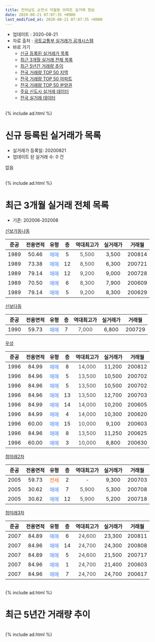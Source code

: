 ```yaml
---
title: 전라남도 순천시 덕월동 아파트 실거래 정보
date: 2020-08-21 07:07:35 +0900
last_modified_at: 2020-08-21 07:07:35 +0900
---
```


* 업데이트 : 2020-08-21
* 자료 출처 : [국토교통부 실거래가 공개시스템](http://rt.molit.go.kr)
* 바로 가기
    * [신규 등록된 실거래가 목록](#신규-등록된-실거래가-목록)
    * [최근 3개월 실거래 전체 목록](#최근-3개월-실거래-전체-목록)
    * [최근 5년간 거래량 추이](#최근-5년간-거래량-추이)
    * [전국 거래량 TOP 50 지역](https://inasie.github.io/apt-trade-info/최근-3개월-전국에서-가장-거래가-많이-발생한-지역)
    * [전국 거래량 TOP 50 아파트](https://inasie.github.io/apt-trade-info/최근-3개월-전국에서-가장-거래가-많이-발생한-아파트)
    * [전국 거래량 TOP 50 분양권](https://inasie.github.io/apt-trade-info/최근-3개월-전국에서-가장-거래가-많이-발생한-분양권)
    * [주요 신도시 실거래 데이터](https://inasie.github.io/apt-trade-info/주요-신도시)
    * [전국 실거래 데이터](https://inasie.github.io/apt-trade-info/전국)
<br>
{% include ad.html %}
<br>

# 신규 등록된 실거래가 목록
* 실거래가 등록일: 20200821
* 업데이트 된 실거래 수: 0 건

없음

<br>
{% include ad.html %}
<br>

# 최근 3개월 실거래 전체 목록
* 기준: 202006-202008


[신보가동나동](https://search.naver.com/search.naver?query=%EC%A0%84%EB%9D%BC%EB%82%A8%EB%8F%84+%EC%88%9C%EC%B2%9C%EC%8B%9C+%EB%8D%95%EC%9B%94%EB%8F%99+%EC%8B%A0%EB%B3%B4%EA%B0%80%EB%8F%99%EB%82%98%EB%8F%99)

|준공|전용면적|유형|층|역대최고가|실거래가|거래월|
|:---:|:---:|:---:|:---:|:---:|:---:|:---:|
|1989|50.46|<span style="color:#4285f3">매매</span>|5|<span style="color:#444444">5,500</span>|3,500|200814|
|1989|73.38|<span style="color:#4285f3">매매</span>|12|<span style="color:#444444">8,500</span>|6,300|200721|
|1989|79.14|<span style="color:#4285f3">매매</span>|12|<span style="color:#444444">9,200</span>|9,000|200728|
|1989|70.50|<span style="color:#4285f3">매매</span>|6|<span style="color:#444444">8,300</span>|7,900|200609|
|1989|79.14|<span style="color:#4285f3">매매</span>|5|<span style="color:#444444">9,200</span>|8,300|200629|

[신보다동](https://search.naver.com/search.naver?query=%EC%A0%84%EB%9D%BC%EB%82%A8%EB%8F%84+%EC%88%9C%EC%B2%9C%EC%8B%9C+%EB%8D%95%EC%9B%94%EB%8F%99+%EC%8B%A0%EB%B3%B4%EB%8B%A4%EB%8F%99)

|준공|전용면적|유형|층|역대최고가|실거래가|거래월|
|:---:|:---:|:---:|:---:|:---:|:---:|:---:|
|1990|59.73|<span style="color:#4285f3">매매</span>|7|<span style="color:#444444">7,000</span>|6,800|200729|

[우성](https://search.naver.com/search.naver?query=%EC%A0%84%EB%9D%BC%EB%82%A8%EB%8F%84+%EC%88%9C%EC%B2%9C%EC%8B%9C+%EB%8D%95%EC%9B%94%EB%8F%99+%EC%9A%B0%EC%84%B1)

|준공|전용면적|유형|층|역대최고가|실거래가|거래월|
|:---:|:---:|:---:|:---:|:---:|:---:|:---:|
|1996|84.99|<span style="color:#4285f3">매매</span>|8|<span style="color:#444444">14,000</span>|11,200|200812|
|1996|84.96|<span style="color:#4285f3">매매</span>|5|<span style="color:#444444">13,500</span>|10,500|200702|
|1996|84.96|<span style="color:#4285f3">매매</span>|5|<span style="color:#444444">13,500</span>|10,500|200702|
|1996|84.96|<span style="color:#4285f3">매매</span>|13|<span style="color:#444444">13,500</span>|12,700|200703|
|1996|84.99|<span style="color:#4285f3">매매</span>|14|<span style="color:#444444">14,000</span>|10,200|200605|
|1996|84.99|<span style="color:#4285f3">매매</span>|4|<span style="color:#444444">14,000</span>|10,300|200620|
|1996|60.00|<span style="color:#4285f3">매매</span>|15|<span style="color:#444444">10,000</span>|9,100|200603|
|1996|84.96|<span style="color:#4285f3">매매</span>|8|<span style="color:#444444">13,500</span>|11,250|200625|
|1996|60.00|<span style="color:#4285f3">매매</span>|3|<span style="color:#444444">10,000</span>|8,800|200630|

[청미래2차](https://search.naver.com/search.naver?query=%EC%A0%84%EB%9D%BC%EB%82%A8%EB%8F%84+%EC%88%9C%EC%B2%9C%EC%8B%9C+%EB%8D%95%EC%9B%94%EB%8F%99+%EC%B2%AD%EB%AF%B8%EB%9E%982%EC%B0%A8)

|준공|전용면적|유형|층|역대최고가|실거래가|거래월|
|:---:|:---:|:---:|:---:|:---:|:---:|:---:|
|2005|59.73|<span style="color:#ff5a00">전세</span>|2|<span style="color:#444444">-</span>|9,300|200703|
|2005|30.62|<span style="color:#4285f3">매매</span>|7|<span style="color:#444444">5,900</span>|5,300|200708|
|2005|30.62|<span style="color:#4285f3">매매</span>|12|<span style="color:#444444">5,900</span>|5,200|200718|

[청미래3차](https://search.naver.com/search.naver?query=%EC%A0%84%EB%9D%BC%EB%82%A8%EB%8F%84+%EC%88%9C%EC%B2%9C%EC%8B%9C+%EB%8D%95%EC%9B%94%EB%8F%99+%EC%B2%AD%EB%AF%B8%EB%9E%983%EC%B0%A8)

|준공|전용면적|유형|층|역대최고가|실거래가|거래월|
|:---:|:---:|:---:|:---:|:---:|:---:|:---:|
|2007|84.89|<span style="color:#4285f3">매매</span>|6|<span style="color:#444444">24,600</span>|23,300|200811|
|2007|84.96|<span style="color:#4285f3">매매</span>|14|<span style="color:#444444">24,700</span>|24,300|200808|
|2007|84.89|<span style="color:#4285f3">매매</span>|5|<span style="color:#444444">24,600</span>|21,500|200717|
|2007|84.96|<span style="color:#4285f3">매매</span>|1|<span style="color:#444444">24,700</span>|21,400|200603|
|2007|84.96|<span style="color:#4285f3">매매</span>|7|<span style="color:#444444">24,700</span>|24,700|200617|


<br>
{% include ad.html %}
<br>

# 최근 5년간 거래량 추이


<div style="width:100%;">
    <canvas id="deal_progress" height="200"></canvas>
</div>

<script>
new Chart(document.getElementById("deal_progress"), {
    type: 'line',
    data: {
        labels: ['201508','201509','201510','201511','201512','201601','201602','201603','201604','201605','201606','201607','201608','201609','201610','201611','201612','201701','201702','201703','201704','201705','201706','201707','201708','201709','201710','201711','201712','201801','201802','201803','201804','201805','201806','201807','201808','201809','201810','201811','201812','201901','201902','201903','201904','201905','201906','201907','201908','201909','201910','201911','201912','202001','202002','202003','202004','202005','202006','202007','202008'],
        datasets: [{
            label: '매매',
            pointRadius: 1,
            data: [8, 6, 6, 2, 3, 7, 13, 10, 12, 6, 9, 13, 9, 7, 8, 8, 5, 12, 8, 8, 8, 7, 7, 8, 8, 10, 4, 4, 5, 10, 4, 13, 8, 9, 4, 7, 13, 6, 7, 1, 6, 10, 6, 9, 4, 5, 3, 6, 6, 6, 7, 6, 4, 6, 9, 6, 4, 9, 9, 9, 4],
            borderColor: "rgba(255, 201, 14, 1)",
            backgroundColor: "rgba(255, 201, 14, 0.5)",
            fill: false,
            lineTension: 0
        },{
            label: '전월세',
            pointRadius: 1,
            data: [2, 2, 4, 1, 1, 4, 5, 1, 1, 4, 0, 2, 3, 2, 6, 1, 1, 0, 2, 3, 0, 3, 0, 3, 1, 0, 1, 1, 3, 1, 2, 0, 4, 2, 3, 2, 3, 2, 2, 3, 2, 2, 0, 0, 2, 3, 4, 2, 2, 0, 0, 1, 0, 2, 4, 1, 1, 0, 0, 1, 0],
            borderColor: "rgba(0, 141, 185, 1)",
            backgroundColor: "rgba(0, 141, 185, 0.5)",
            fill: false,
            lineTension: 0
        }
        ]
    },
    options: {
        responsive: true,
        title: {
            display: false
        },
        tooltips: {
            mode: 'index',
            intersect: false
        },
        hover: {
            mode: 'nearest',
            intersect: true
        },
        scales: {
            xAxes: [{
                display: true,
                scaleLabel: {
                    display: true,
                    labelString: '년/월'
                }
            }],
            yAxes: [{
                display: true,
                ticks: {
                    suggestedMin: 0,
                },
                scaleLabel: {
                    display: true,
                    labelString: '실거래 수'
                }
            }]
        }
    }
});

</script>


<br>
{% include ad.html %}
<br>

